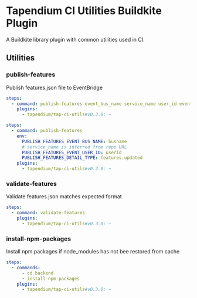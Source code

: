 # Tapendium CI Utilities Buildkite Plugin

A Buildkite library plugin with common utilities used in CI.

## Utilities

### publish-features

Publish features.json file to EventBridge

```yml
steps:
  - command: publish-features event_bus_name service_name user_id event_detail_type
    plugins:
      - tapendium/tap-ci-utils#v0.3.0: ~
```

```yml
steps:
  - command: publish-features
    env:
      PUBLISH_FEATURES_EVENT_BUS_NAME: busname
      # service_name is inferred from repo URL
      PUBLISH_FEATURES_EVENT_USER_ID: userid
      PUBLISH_FEATURES_DETAIL_TYPE: features.updated
    plugins:
      - tapendium/tap-ci-utils#v0.3.0: ~
```

### validate-features

Validate features.json matches expected format

```yml
steps:
  - command: validate-features
    plugins:
      - tapendium/tap-ci-utils#v0.3.0: ~
```

### install-npm-packages

Install npm packages if node_modules has not bee restored from cache

```yml
steps:
  - commands:
      - cd backend
      - install-npm-packages
    plugins:
      - tapendium/tap-ci-utils#v0.3.0: ~
```
